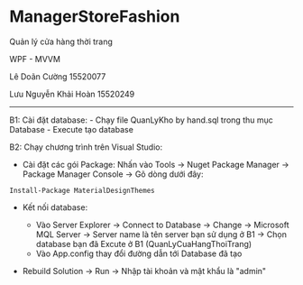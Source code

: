 # ManagerStoreFashion
Quản lý cửa hàng thời trang

WPF - MVVM 

Lê Doãn Cường 15520077

Lưu Nguyễn Khải Hoàn 15520249


-------------------------
B1: Cài đặt database:
    - Chạy file QuanLyKho by hand.sql trong thu mục Database
    - Execute tạo database

B2: Chạy chương trình trên Visual Studio:

   - Cài đặt các gói Package:
        Nhấn vào Tools -> Nuget Package Manager -> Package Manager Console -> Gõ dòng dưới đây:
            
    Install-Package MaterialDesignThemes
        
   - Kết nối database:
        + Vào Server Explorer -> Connect to Database -> Change -> Microsoft MQL Server -> Server name là tên server bạn sử dụng ở B1 -> Chọn database bạn đã Excute ở B1 (QuanLyCuaHangThoiTrang)
        + Vào App.config thay đổi đường dẫn tới Database đã tạo
    
   - Rebuild Solution -> Run -> Nhập tài khoản và mật khẩu là "admin" 
